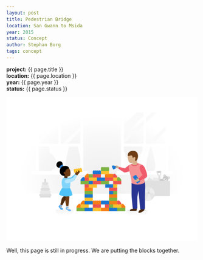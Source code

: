 ```yaml
---
layout: post
title: Pedestrian Bridge
location: San Gwann to Msida
year: 2015
status: Concept
author: Stephan Borg
tags: concept
---
```


**project:** {{ page.title }}<br>
**location:** {{ page.location }}<br>
**year:** {{ page.year }}<br>
**status:** {{ page.status }}<br>

![coming-soon](/assets/img/coming-soon.png)

<span class="text-danger">Well, this page is still in progress. We are putting the blocks together.</span>

<!--Model image goes here.-->